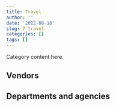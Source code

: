 ```yaml
---
title: Travel
author: ''
date: '2022-08-18'
slug: 7_travel
categories: []
tags: []
---
```


<script src="/rmarkdown-libs/htmlwidgets/htmlwidgets.js"></script>
<link href="/rmarkdown-libs/datatables-css/datatables-crosstalk.css" rel="stylesheet" />
<script src="/rmarkdown-libs/datatables-binding/datatables.js"></script>
<script src="/rmarkdown-libs/jquery/jquery-3.6.0.min.js"></script>
<link href="/rmarkdown-libs/dt-core-bootstrap/css/dataTables.bootstrap.min.css" rel="stylesheet" />
<link href="/rmarkdown-libs/dt-core-bootstrap/css/dataTables.bootstrap.extra.css" rel="stylesheet" />
<script src="/rmarkdown-libs/dt-core-bootstrap/js/jquery.dataTables.min.js"></script>
<script src="/rmarkdown-libs/dt-core-bootstrap/js/dataTables.bootstrap.min.js"></script>
<link href="/rmarkdown-libs/crosstalk/css/crosstalk.min.css" rel="stylesheet" />
<script src="/rmarkdown-libs/crosstalk/js/crosstalk.min.js"></script>
<script src="/rmarkdown-libs/htmlwidgets/htmlwidgets.js"></script>
<link href="/rmarkdown-libs/datatables-css/datatables-crosstalk.css" rel="stylesheet" />
<script src="/rmarkdown-libs/datatables-binding/datatables.js"></script>
<script src="/rmarkdown-libs/jquery/jquery-3.6.0.min.js"></script>
<link href="/rmarkdown-libs/dt-core-bootstrap/css/dataTables.bootstrap.min.css" rel="stylesheet" />
<link href="/rmarkdown-libs/dt-core-bootstrap/css/dataTables.bootstrap.extra.css" rel="stylesheet" />
<script src="/rmarkdown-libs/dt-core-bootstrap/js/jquery.dataTables.min.js"></script>
<script src="/rmarkdown-libs/dt-core-bootstrap/js/dataTables.bootstrap.min.js"></script>
<link href="/rmarkdown-libs/crosstalk/css/crosstalk.min.css" rel="stylesheet" />
<script src="/rmarkdown-libs/crosstalk/js/crosstalk.min.js"></script>

Category content here.

## Vendors

<div id="htmlwidget-1" style="width:100%;height:auto;" class="datatables html-widget"></div>
<script type="application/json" data-for="htmlwidget-1">{"x":{"style":"bootstrap","filter":"none","vertical":false,"data":[["<a href=\"/vendors/air_india/\">AIR INDIA<\/a>","<a href=\"/vendors/air_inuit/\">AIR INUIT<\/a>","<a href=\"/vendors/air_tindi/\">AIR TINDI<\/a>","<a href=\"/vendors/amdocs/\">AMDOCS<\/a>","<a href=\"/vendors/amex_bank_of_canada/\">AMEX BANK OF CANADA<\/a>","<a href=\"/vendors/aon_reed_stenhouse/\">AON REED STENHOUSE<\/a>","<a href=\"/vendors/atco/\">ATCO<\/a>","<a href=\"/vendors/beaver_air_charter_consultants/\">BEAVER AIR CHARTER CONSULTANTS<\/a>","<a href=\"/vendors/boehm_hotel/\">BOEHM HOTEL<\/a>","<a href=\"/vendors/bollore_logistics/\">BOLLORE LOGISTICS<\/a>","<a href=\"/vendors/boyd_moving_storage/\">BOYD MOVING STORAGE<\/a>","<a href=\"/vendors/brookfield_asset_management/\">BROOKFIELD ASSET MANAGEMENT<\/a>","<a href=\"/vendors/canadian_corps_of_commissionaires/\">CANADIAN CORPS OF COMMISSIONAIRES<\/a>","<a href=\"/vendors/canadian_helicopters/\">CANADIAN HELICOPTERS<\/a>","<a href=\"/vendors/canadian_north/\">CANADIAN NORTH<\/a>","<a href=\"/vendors/canadian_red_cross/\">CANADIAN RED CROSS<\/a>","<a href=\"/vendors/coverdale_centre_for_women/\">COVERDALE CENTRE FOR WOMEN<\/a>","<a href=\"/vendors/delco_automation/\">DELCO AUTOMATION<\/a>","<a href=\"/vendors/dillon_consulting/\">DILLON CONSULTING<\/a>","<a href=\"/vendors/donna_cona/\">DONNA CONA<\/a>","<a href=\"/vendors/dst_consulting_engineers/\">DST CONSULTING ENGINEERS<\/a>","<a href=\"/vendors/ethiopian_airlines_group/\">ETHIOPIAN AIRLINES GROUP<\/a>","<a href=\"/vendors/exp_services/\">EXP SERVICES<\/a>","<a href=\"/vendors/first_air/\">FIRST AIR<\/a>","<a href=\"/vendors/gartner/\">GARTNER<\/a>","<a href=\"/vendors/ghd/\">GHD<\/a>","<a href=\"/vendors/great_slave_helicopters/\">GREAT SLAVE HELICOPTERS<\/a>","<a href=\"/vendors/hemmera_envirochem/\">HEMMERA ENVIROCHEM<\/a>","<a href=\"/vendors/human_logistics/\">HUMAN LOGISTICS<\/a>","<a href=\"/vendors/ibm_canada/\">IBM CANADA<\/a>","<a href=\"/vendors/ihs_global/\">IHS GLOBAL<\/a>","<a href=\"/vendors/info_tech_research_group/\">INFO TECH RESEARCH GROUP<\/a>","<a href=\"/vendors/john_howard_society/\">JOHN HOWARD SOCIETY<\/a>","<a href=\"/vendors/kenn_borek_air/\">KENN BOREK AIR<\/a>","<a href=\"/vendors/kpmg/\">KPMG<\/a>","<a href=\"/vendors/lansdowne_technologies/\">LANSDOWNE TECHNOLOGIES<\/a>","<a href=\"/vendors/momentum_solutions/\">MOMENTUM SOLUTIONS<\/a>","<a href=\"/vendors/ottawa_marriott_hotels_innvest_hotels_gp/\">OTTAWA MARRIOTT HOTELS INNVEST HOTELS GP<\/a>","<a href=\"/vendors/pal_aerospace/\">PAL AEROSPACE<\/a>","<a href=\"/vendors/panalpina/\">PANALPINA<\/a>","<a href=\"/vendors/pricewaterhouse_coopers/\">PRICEWATERHOUSE COOPERS<\/a>","<a href=\"/vendors/prosci_canada/\">PROSCI CANADA<\/a>","<a href=\"/vendors/qatar_airways/\">QATAR AIRWAYS<\/a>","<a href=\"/vendors/raymond_chabot_grant_thornton/\">RAYMOND CHABOT GRANT THORNTON<\/a>","<a href=\"/vendors/si_systems/\">SI SYSTEMS<\/a>","<a href=\"/vendors/simplex_grinnell/\">SIMPLEX GRINNELL<\/a>","<a href=\"/vendors/stantec/\">STANTEC<\/a>","<a href=\"/vendors/teramach_technologies/\">TERAMACH TECHNOLOGIES<\/a>","<a href=\"/vendors/totem_offisource/\">TOTEM OFFISOURCE<\/a>","<a href=\"/vendors/transwest_air/\">TRANSWEST AIR<\/a>","<a href=\"/vendors/west_wind_aviation/\">WEST WIND AVIATION<\/a>","<a href=\"/vendors/wood_canada/\">WOOD CANADA<\/a>","<a href=\"/vendors/wsp/\">WSP<\/a>"],[null,1674534.98,null,null,null,22380.98,null,6019850.58,null,2001000,431540,null,154617.87,22995,null,null,null,null,null,null,531444.18,null,396072.09,null,214379.08,37575.96,62455.05,null,393864.06,92589.92,null,null,7671.31,12282.82,null,51126.29,271095.35,881324.03,27017.99,2007862.4,null,null,null,null,null,282500,155792.71,null,null,5017873.64,2025005.45,156875.49,null],[null,2151258.69,46560.05,null,null,47139.98,12873,4667817.7,null,1039526.17,2229999.99,50750,null,59498.23,434568.46,null,1656.85,null,29104.61,76312.32,null,null,null,97642.3,34021.1,null,158334.75,null,null,223810.08,85247.65,61224.19,37333.7,10871.77,20119.03,51126.29,null,2195890.23,null,1003633.51,0,null,null,52731.92,18394.16,282500,104146.36,583986.13,null,4929726.57,1957835.95,829848.58,79270.07],[null,3020231.58,null,null,37375.24,80433.79,null,6743168.56,null,null,205612,null,null,null,453504.12,192255.95,8593.15,null,170904.26,129626.4,null,2373500,null,74687.86,null,null,96189.04,216053.42,1812614.37,null,56964.55,null,37435.99,null,232060.47,null,4249820,1764316.98,null,35000,null,2898.59,null,22559.25,null,null,null,879584.04,96529.08,6138202.14,1550681.88,632562.18,null],[4265666.95,3130778.74,99975.25,1475402.6,89749.76,109625.27,null,3111617.44,4329721.76,null,null,null,null,null,175966.16,null,null,15191.88,null,null,null,2791017.9,null,null,null,null,95914.36,1433809.09,null,null,null,null,37333.7,100169.23,null,null,null,0,null,null,null,31744.63,6152461.5,null,null,null,null,877180.81,null,8161003.96,15750,73350.1,null]],"container":"<table class=\"table table-striped table-hover row-border order-column display\">\n  <thead>\n    <tr>\n      <th>Vendor<\/th>\n      <th>2017-2018<\/th>\n      <th>2018-2019<\/th>\n      <th>2019-2020<\/th>\n      <th>2020-2021<\/th>\n    <\/tr>\n  <\/thead>\n<\/table>","options":{"order":[[4,"desc"]],"pageLength":10,"autoWidth":true,"columnDefs":[{"targets":1,"render":"function(data, type, row, meta) {\n    return type !== 'display' ? data : DTWidget.formatCurrency(data, \"$\", 2, 3, \",\", \".\", true, null);\n  }"},{"targets":2,"render":"function(data, type, row, meta) {\n    return type !== 'display' ? data : DTWidget.formatCurrency(data, \"$\", 2, 3, \",\", \".\", true, null);\n  }"},{"targets":3,"render":"function(data, type, row, meta) {\n    return type !== 'display' ? data : DTWidget.formatCurrency(data, \"$\", 2, 3, \",\", \".\", true, null);\n  }"},{"targets":4,"render":"function(data, type, row, meta) {\n    return type !== 'display' ? data : DTWidget.formatCurrency(data, \"$\", 2, 3, \",\", \".\", true, null);\n  }"},{"width":"16%","targets":[1,2,3,4]},{"className":"dt-right","targets":[1,2,3,4]}],"orderClasses":false}},"evals":["options.columnDefs.0.render","options.columnDefs.1.render","options.columnDefs.2.render","options.columnDefs.3.render"],"jsHooks":[]}</script>

## Departments and agencies

<div id="htmlwidget-2" style="width:100%;height:auto;" class="datatables html-widget"></div>
<script type="application/json" data-for="htmlwidget-2">{"x":{"style":"bootstrap","filter":"none","vertical":false,"data":[["<a href=\"/departments/aandc-aadnc/\">Crown-Indigenous Relations and Northern Affairs Canada<\/a>","<a href=\"/departments/cannor/\">Canadian Northern Economic Development Agency<\/a>","<a href=\"/departments/cbsa-asfc/\">Canada Border Services Agency<\/a>","<a href=\"/departments/cer-rec/\">Canada Energy Regulator<\/a>","<a href=\"/departments/cfia-acia/\">Canadian Food Inspection Agency<\/a>","<a href=\"/departments/cic/\">Immigration, Refugees and Citizenship Canada<\/a>","<a href=\"/departments/cics-scic/\">Canadian Intergovernmental Conference Secretariat<\/a>","<a href=\"/departments/cihr-irsc/\">Canadian Institutes of Health Research<\/a>","<a href=\"/departments/cnsc-ccsn/\">Canadian Nuclear Safety Commission<\/a>","<a href=\"/departments/csc-scc/\">Correctional Service of Canada<\/a>","<a href=\"/departments/dfatd-maecd/\">Global Affairs Canada<\/a>","<a href=\"/departments/dfo-mpo/\">Fisheries and Oceans Canada<\/a>","<a href=\"/departments/dnd-mdn/\">National Defence<\/a>","<a href=\"/departments/ec/\">Environment and Climate Change Canada<\/a>","<a href=\"/departments/elections/\">Elections Canada<\/a>","<a href=\"/departments/esdc-edsc/\">Employment and Social Development Canada<\/a>","<a href=\"/departments/fcac-acfc/\">Financial Consumer Agency of Canada<\/a>","<a href=\"/departments/fin/\">Department of Finance Canada<\/a>","<a href=\"/departments/hc-sc/\">Health Canada<\/a>","<a href=\"/departments/iaac-aeic/\">Impact Assessment Agency of Canada<\/a>","<a href=\"/departments/ic/\">Innovation, Science and Economic Development Canada<\/a>","<a href=\"/departments/infc/\">Infrastructure Canada<\/a>","<a href=\"/departments/isc-sac/\">Indigenous Services Canada<\/a>","<a href=\"/departments/jus/\">Department of Justice Canada<\/a>","<a href=\"/departments/lac-bac/\">Library and Archives Canada<\/a>","<a href=\"/departments/nrc-cnrc/\">National Research Council Canada<\/a>","<a href=\"/departments/nrcan-rncan/\">Natural Resources Canada<\/a>","<a href=\"/departments/nserc-crsng/\">Natural Sciences and Engineering Research Council of Canada<\/a>","<a href=\"/departments/osfi-bsif/\">Office of the Superintendent of Financial Institutions Canada<\/a>","<a href=\"/departments/osgg-bsgg/\">Office of the Secretary to the Governor General<\/a>","<a href=\"/departments/pbc-clcc/\">Parole Board of Canada<\/a>","<a href=\"/departments/pc/\">Parks Canada<\/a>","<a href=\"/departments/pch/\">Canadian Heritage<\/a>","<a href=\"/departments/pco-bcp/\">Privy Council Office<\/a>","<a href=\"/departments/phac-aspc/\">Public Health Agency of Canada<\/a>","<a href=\"/departments/ppsc-sppc/\">Public Prosecution Service of Canada<\/a>","<a href=\"/departments/ps-sp/\">Public Safety Canada<\/a>","<a href=\"/departments/pwgsc-tpsgc/\">Public Services and Procurement Canada<\/a>","<a href=\"/departments/rcmp-grc/\">Royal Canadian Mounted Police<\/a>","<a href=\"/departments/sirc-csars/\">Security Intelligence Review Committee<\/a>","<a href=\"/departments/ssc-spc/\">Shared Services Canada<\/a>","<a href=\"/departments/sshrc-crsh/\">Social Sciences and Humanities Research Council of Canada<\/a>","<a href=\"/departments/statcan/\">Statistics Canada<\/a>","<a href=\"/departments/swc-cfc/\">Status of Women Canada<\/a>","<a href=\"/departments/tbs-sct/\">Treasury Board of Canada Secretariat<\/a>","<a href=\"/departments/tc/\">Transport Canada<\/a>","<a href=\"/departments/wage/\">Department for Women and Gender Equality<\/a>","<a href=\"/departments/wd-deo/\">Western Economic Diversification Canada<\/a>"],[186721.86,32458.69,18080,162776.39,88209.72,null,null,2110151.75,97173.12,2879811.53,11815188.75,8358519.04,157524.37,131585.59,165722.34,34182.34,null,140014,10190642.52,null,244438.68,null,1881593.84,110163.02,null,14827.59,510025.25,418716.89,null,284628.19,80027.49,16194.21,511580.2,41888.28,null,286493.3,null,1578950.27,1831945.09,null,92589.92,27574.06,12282.82,16319.91,13736.27,24736.58,null,null],[661187.5,113894.33,22948.64,84245.87,21992.01,3648.48,null,3252745.62,80212.44,6629666.13,25955202.28,7042301.88,null,490639.36,null,92460.81,null,40476.19,5414637.23,null,400257.93,15886.92,2101381.84,85803.02,583986.13,null,405540.03,415404.19,null,247312.99,1498.28,419291.43,143987.82,16631.68,null,329003.37,null,500987.77,1413969.81,null,324959.34,57356.73,null,null,21005.76,null,null,0],[704913.42,74687.86,2336742.42,null,null,19932.77,44851.86,2226663.78,138482.55,3928987.01,14775863.28,8111846.39,null,237312.06,null,null,null,77176.4,4648364.77,44749.89,355220.62,19391.3,3307460.03,86038.1,879584.04,33900,13335,236518.98,37375.24,121096.5,80585.17,175339.8,17501.92,33141.43,41937.8,117960.44,17516.67,649948.43,512830.88,23000,null,212403.14,null,null,10531.65,null,19685.66,null],[493997.82,null,667765.58,null,null,337339.17,null,0,14668.27,4067049.77,24102260.38,5624306.97,null,19882.31,null,null,5255.89,80276.56,null,null,202481.69,10608.7,14188360.21,12308.24,877180.81,null,null,263858.16,89749.76,30167.14,24958.46,440845.01,336766.89,null,null,null,null,1627525.89,171753.08,null,null,27574.06,null,null,null,69465.61,3295.71,null]],"container":"<table class=\"table table-striped table-hover row-border order-column display\">\n  <thead>\n    <tr>\n      <th>Department<\/th>\n      <th>2017-2018<\/th>\n      <th>2018-2019<\/th>\n      <th>2019-2020<\/th>\n      <th>2020-2021<\/th>\n    <\/tr>\n  <\/thead>\n<\/table>","options":{"order":[[4,"desc"]],"pageLength":10,"autoWidth":true,"columnDefs":[{"targets":1,"render":"function(data, type, row, meta) {\n    return type !== 'display' ? data : DTWidget.formatCurrency(data, \"$\", 2, 3, \",\", \".\", true, null);\n  }"},{"targets":2,"render":"function(data, type, row, meta) {\n    return type !== 'display' ? data : DTWidget.formatCurrency(data, \"$\", 2, 3, \",\", \".\", true, null);\n  }"},{"targets":3,"render":"function(data, type, row, meta) {\n    return type !== 'display' ? data : DTWidget.formatCurrency(data, \"$\", 2, 3, \",\", \".\", true, null);\n  }"},{"targets":4,"render":"function(data, type, row, meta) {\n    return type !== 'display' ? data : DTWidget.formatCurrency(data, \"$\", 2, 3, \",\", \".\", true, null);\n  }"},{"width":"16%","targets":[1,2,3,4]},{"className":"dt-right","targets":[1,2,3,4]}],"orderClasses":false}},"evals":["options.columnDefs.0.render","options.columnDefs.1.render","options.columnDefs.2.render","options.columnDefs.3.render"],"jsHooks":[]}</script>
